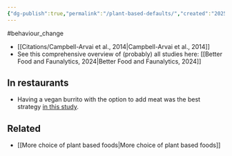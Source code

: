 ```yaml
---
{"dg-publish":true,"permalink":"/plant-based-defaults/","created":"2025-10-23T17:42:41.903+01:00","updated":"2025-10-23T18:06:08.615+01:00"}
---
```


#behaviour_change 

- [[Citations/Campbell-Arvai et al., 2014\|Campbell-Arvai et al., 2014]]
- See this comprehensive overview of (probably) all studies here: [[Better Food and Faunalytics, 2024\|Better Food and Faunalytics, 2024]] 

## In restaurants
- Having a vegan burrito with the option to add meat was the best strategy [in this study](https://onlinelibrary.wiley.com/doi/pdf/10.1111/jasp.12632).

## Related
- [[More choice of plant based foods\|More choice of plant based foods]]